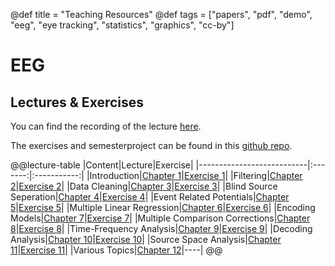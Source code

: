 @def title = "Teaching Resources"
@def tags = ["papers", "pdf", "demo", "eeg", "eye tracking", "statistics", "graphics", "cc-by"]

# EEG
## Lectures & Exercises

You can find the recording of the lecture [here](https://www.youtube.com/playlist?list=PLtuU4UZQ3WNSwwamecEr7ZTNXftqhgDuO).

The exercises and semesterproject can be found in this [github repo](https://github.com/s-ccs/course_eeg_SS2021).


@@lecture-table
|Content|Lecture|Exercise|
|---------------------------|:-------:|:-----------:|
|Introduction|[Chapter 1](https://www.youtube.com/watch?v=3QbUDqE3pBk&list=PLtuU4UZQ3WNSwwamecEr7ZTNXftqhgDuO&index=83)|[Exercise 1](https://github.com/s-ccs/course_eeg_SS2021/blob/main/exercises/ex1_overview.md)| 
|Filtering|[Chapter 2](https://www.youtube.com/watch?v=YxG9hwUI92U&list=PLtuU4UZQ3WNSwwamecEr7ZTNXftqhgDuO&index=74)|[Exercise 2](https://github.com/s-ccs/course_eeg_SS2021/blob/main/exercises/ex2_filter.md)| 
|Data Cleaning|[Chapter 3](https://www.youtube.com/watch?v=_t2tUVcaLaE&list=PLtuU4UZQ3WNSwwamecEr7ZTNXftqhgDuO&index=69)|[Exercise 3](https://github.com/s-ccs/course_eeg_SS2021/blob/main/exercises/ex3_cleaning.md)| 
|Blind Source Seperation|[Chapter 4](https://www.youtube.com/watch?v=DYaQgzuccY8&list=PLtuU4UZQ3WNSwwamecEr7ZTNXftqhgDuO&index=62)|[Exercise 4](https://github.com/s-ccs/course_eeg_SS2021/blob/main/exercises/ex4_ICA.md)| 
|Event Related Potentials|[Chapter 5](https://www.youtube.com/watch?v=LVxHAgPMla8&list=PLtuU4UZQ3WNSwwamecEr7ZTNXftqhgDuO&index=56)|[Exercise 5](https://github.com/s-ccs/course_eeg_SS2021/blob/main/exercises/ex5_erpComponents.md)| 
|Multiple Linear Regression|[Chapter 6](https://www.youtube.com/watch?v=3Xa8yTQ0U74&list=PLtuU4UZQ3WNSwwamecEr7ZTNXftqhgDuO&index=49)|[Exercise 6](https://github.com/s-ccs/course_eeg_SS2021/blob/main/exercises/ex6_linearModels.md)| 
|Encoding Models|[Chapter 7](https://www.youtube.com/watch?v=HNOtHmrmuX8&list=PLtuU4UZQ3WNSwwamecEr7ZTNXftqhgDuO&index=41)|[Exercise 7](https://github.com/s-ccs/course_eeg_SS2021/blob/main/exercises/ex7_encoding.md)| 
|Multiple Comparison Corrections|[Chapter 8](https://www.youtube.com/watch?v=rSZN7_Cb9Yw&list=PLtuU4UZQ3WNSwwamecEr7ZTNXftqhgDuO&index=35)|[Exercise 8](https://github.com/s-ccs/course_eeg_SS2021/blob/main/exercises/ex8_clusterPerm.md)| 
|Time-Frequency Analysis|[Chapter 9](https://www.youtube.com/watch?v=G1xJm1UA63g&list=PLtuU4UZQ3WNSwwamecEr7ZTNXftqhgDuO&index=28)|[Exercise 9](https://github.com/s-ccs/course_eeg_SS2021/blob/main/exercises/ex9_tf.md)| 
|Decoding Analysis|[Chapter 10](https://www.youtube.com/watch?v=m1cz0eGHDE0&list=PLtuU4UZQ3WNSwwamecEr7ZTNXftqhgDuO&index=21)|[Exercise 10](https://github.com/s-ccs/course_eeg_SS2021/blob/main/exercises/ex10_decoding.md)| 
|Source Space Analysis|[Chapter 11](https://www.youtube.com/watch?v=jphqGUfB2yc&list=PLtuU4UZQ3WNSwwamecEr7ZTNXftqhgDuO&index=14)|[Exercise 11](https://github.com/s-ccs/course_eeg_SS2021/blob/main/exercises/ex11_sourceSpace.md)| 
|Various Topics|[Chapter 12](https://www.youtube.com/watch?v=5f3obtXRkUY&list=PLtuU4UZQ3WNSwwamecEr7ZTNXftqhgDuO&index=7)|----| 
@@




